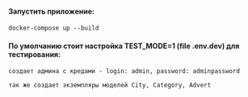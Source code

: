 #### Запустить приложение:

    docker-compose up --build

#### По умолчанию стоит настройка TEST_MODE=1 (file .env.dev) для тестирования:

    создает админа с кредами - login: admin, password: adminpassword

    так же создает экземпляры моделей City, Category, Advert
